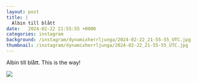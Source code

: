 ```yaml
---
layout: post
title: |
  Albin till blått
date:   2024-02-22 21:55:55 +0000
categories: instagram
background: /instagram/dynamixherrljunga/2024-02-22_21-55-55_UTC.jpg
thumbnail: /instagram/dynamixherrljunga/2024-02-22_21-55-55_UTC.jpg
---
```

Albin till blått. This is the way! 



<img src='/www-dynamix-herrljunga/instagram/dynamixherrljunga/2024-02-22_21-55-55_UTC.jpg' class='img-fluid' />
